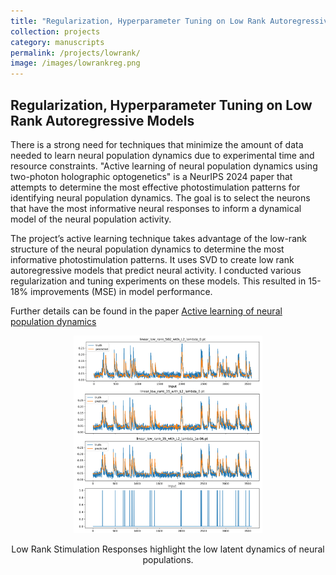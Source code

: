 ```yaml
---
title: "Regularization, Hyperparameter Tuning on Low Rank Autoregressive Models"
collection: projects
category: manuscripts
permalink: /projects/lowrank/
image: /images/lowrankreg.png
---
```



<h2>Regularization, Hyperparameter Tuning on Low Rank Autoregressive Models</h2>

<p>
  There is a strong need for techniques that minimize the amount of data needed to learn neural population dynamics due to experimental time and resource constraints. "Active learning of neural population dynamics using two-photon holographic optogenetics" is a NeurIPS 2024 paper that attempts to determine the most effective photostimulation patterns for identifying neural population dynamics. The goal is to select the neurons that have the most informative neural responses to inform a dynamical model of the neural population activity. 
</p>
<p>
  The project’s active learning technique takes advantage of the low-rank structure of the neural population dynamics to determine the most informative photostimulation patterns. It uses SVD to create low rank autoregressive models that predict neural activity. I conducted various regularization and tuning experiments on these models. This resulted in 15-18% improvements (MSE) in model performance. 

  Further details can be found in the paper <a href="https://arxiv.org/abs/2412.02529" 
  target="_blank">Active learning of neural population dynamics</a>
</p>


<div style="text-align: center;">
  <img src="/images/lowrankreg.png" alt="Full Rank, Low Rank, Low Rank w/ L2 Reg " style="max-width: 60%; height: auto;">
  <p>Low Rank Stimulation Responses highlight the low latent dynamics of neural populations.</p>
</div>
